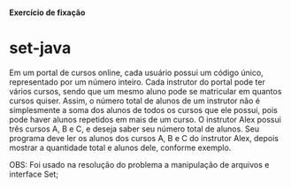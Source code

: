 #### Exercício de fixação

# set-java

Em um portal de cursos online, cada usuário possui um código único, representado por um número inteiro. Cada instrutor do portal pode ter vários cursos, sendo que um mesmo aluno pode se matricular em quantos cursos quiser. Assim, o número total de alunos de um instrutor não é simplesmente a soma dos alunos de todos os cursos que ele possui, pois pode haver alunos repetidos em mais de um curso. O instrutor Alex possui três cursos A, B e C, e deseja saber seu número total de alunos. Seu programa deve ler os alunos dos cursos A, B e C do instrutor Alex, depois mostrar a quantidade total e alunos dele, conforme exemplo.

OBS: Foi usado na resolução do problema a manipulação de arquivos e interface Set<T>; 
